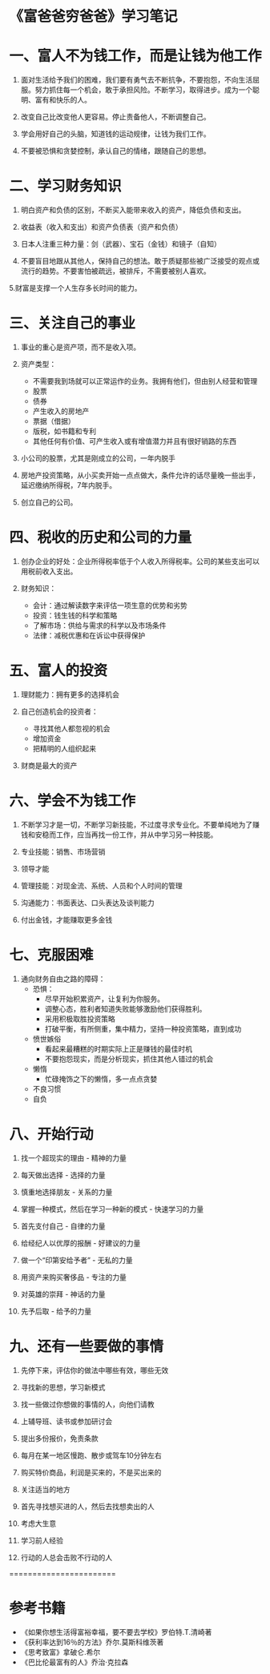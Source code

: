 《富爸爸穷爸爸》学习笔记
========================

# 一、富人不为钱工作，而是让钱为他工作

1. 面对生活给予我们的困难，我们要有勇气去不断抗争，不要抱怨，不向生活屈服。努力抓住每一个机会，敢于承担风险。不断学习，取得进步。成为一个聪明、富有和快乐的人。

2. 改变自己比改变他人更容易。停止责备他人，不断调整自己。

3. 学会用好自己的头脑，知道钱的运动规律，让钱为我们工作。

4. 不要被恐惧和贪婪控制，承认自己的情绪，跟随自己的思想。

# 二、学习财务知识

1. 明白资产和负债的区别，不断买入能带来收入的资产，降低负债和支出。

2. 收益表（收入和支出）和资产负债表（资产和负债）

3. 日本人注重三种力量：剑（武器）、宝石（金钱）和镜子（自知）

4. 不要盲目地跟从其他人，保持自己的想法。敢于质疑那些被广泛接受的观点或流行的趋势。不要害怕被疏远，被排斥，不需要被别人喜欢。

5.财富是支撑一个人生存多长时间的能力。

# 三、关注自己的事业

1. 事业的重心是资产项，而不是收入项。

2. 资产类型：

    * 不需要我到场就可以正常运作的业务。我拥有他们，但由别人经营和管理
    * 股票
    * 债券
    * 产生收入的房地产
    * 票据（借据）
    * 版税，如书籍和专利
    * 其他任何有价值、可产生收入或有增值潜力并且有很好销路的东西

3. 小公司的股票，尤其是刚成立的公司，一年内脱手

4. 房地产投资策略，从小买卖开始一点点做大，条件允许的话尽量晚一些出手，延迟缴纳所得税，7年内脱手。

5. 创立自己的公司。

# 四、税收的历史和公司的力量

1. 创办企业的好处：企业所得税率低于个人收入所得税率。公司的某些支出可以用税前收入支出。

2. 财务知识：

    * 会计：通过解读数字来评估一项生意的优势和劣势
    * 投资：钱生钱的科学和策略
    * 了解市场：供给与需求的科学以及市场条件
    * 法律：减税优惠和在诉讼中获得保护

# 五、富人的投资

1. 理财能力：拥有更多的选择机会

2. 自己创造机会的投资者：

    * 寻找其他人都忽视的机会
    * 增加资金
    * 把精明的人组织起来

3. 财商是最大的资产

# 六、学会不为钱工作

1. 不断学习才是一切，不断学习新技能，不过度寻求专业化。不要单纯地为了赚钱和安稳而工作，应当再找一份工作，并从中学习另一种技能。

2. 专业技能：销售、市场营销

3. 领导才能

4. 管理技能：对现金流、系统、人员和个人时间的管理

5. 沟通能力：书面表达、口头表达及谈判能力

6. 付出金钱，才能赚取更多金钱

# 七、克服困难

1. 通向财务自由之路的障碍：
    * 恐惧：
        * 尽早开始积累资产，让复利为你服务。 
        * 调整心态，胜利者知道失败能够激励他们获得胜利。
        * 采用积极取胜投资策略
        * 打破平衡，有所侧重，集中精力，坚持一种投资策略，直到成功
    * 愤世嫉俗
        * 看起来最糟糕的时期实际上正是赚钱的最佳时机
        * 不要抱怨现实，而是分析现实，抓住其他人错过的机会
    * 懒惰
        * 忙碌掩饰之下的懒惰，多一点点贪婪
    * 不良习惯
    * 自负

# 八、开始行动

1. 找一个超现实的理由 - 精神的力量

2. 每天做出选择 - 选择的力量

3. 慎重地选择朋友 - 关系的力量

4. 掌握一种模式，然后在学习一种新的模式 - 快速学习的力量

5. 首先支付自己 - 自律的力量

6. 给经纪人以优厚的报酬 - 好建议的力量

7. 做一个“印第安给予者” - 无私的力量

8. 用资产来购买奢侈品 - 专注的力量

9. 对英雄的崇拜 - 神话的力量

10. 先予后取 - 给予的力量

# 九、还有一些要做的事情

1. 先停下来，评估你的做法中哪些有效，哪些无效

2. 寻找新的思想，学习新模式

3. 找一些做过你想做的事情的人，向他们请教

4. 上辅导班、读书或参加研讨会

5. 提出多份报价，免责条款

6. 每月在某一地区慢跑、散步或驾车10分钟左右

7. 购买特价商品，利润是买来的，不是买出来的

8. 关注适当的地方

8. 首先寻找想买进的人，然后去找想卖出的人

9. 考虑大生意

10. 学习前人经验

11. 行动的人总会击败不行动的人

=======================

# 参考书籍

* 《如果你想生活得富裕幸福，要不要去学校》罗伯特.T.清崎著
* 《获利率达到16％的方法》乔尔.莫斯科维茨著
* 《思考致富》拿破仑.希尔
* 《巴比伦最富有的人》乔治·克拉森






